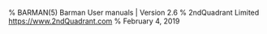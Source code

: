 % BARMAN(5) Barman User manuals | Version 2.6
% 2ndQuadrant Limited <https://www.2ndQuadrant.com>
% February 4, 2019
